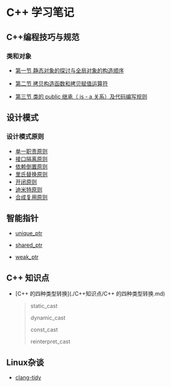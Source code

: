 # C++ 学习笔记
## C++编程技巧与规范
### 类和对象
- [第一节 静态对象的探讨与全局对象的构造顺序](./C++编程技巧与规范/1.1类和对象.md)
- [第二节 拷贝构造函数和拷贝赋值运算符](./C++编程技巧与规范/1.2类和对象.md)

- [第三节 类的 public 继承（ is - a 关系）及代码编写规则](./C++编程技巧与规范/1.3类和对象.md)


## 设计模式

### 设计模式原则

- [单一职责原则](./设计模式/单一职责原则.md)
- [接口隔离原则]()
- [依赖倒置原则](./设计模式/依赖倒置原则.md)
- [里氏替换原则](./设计模式/里氏替换原则.md)
- [开闭原则]()
- [迪米特原则](./设计模式/迪米特原则.md)
- [合成复用原则](./设计模式/合成复用原则.md)

## 智能指针

- [unique_ptr](./智能指针/unique_ptr.md)

- [shared_ptr](./智能指针/shared_ptr.md)

- [weak_ptr](./智能指针/weak_ptr.md)

## C++ 知识点

- [C++ 的四种类型转换](./C++知识点/C++ 的四种类型转换.md)

  >static_cast
  >
  >dynamic_cast
  >
  >const_cast
  >
  >reinterpret_cast

## Linux杂谈

- [clang-tidy](./Linux杂谈/clang-tidy.md)

